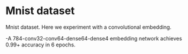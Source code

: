 # Mnist dataset

Mnist dataset. Here we experiment with a convolutional embedding. 

-A 784-conv32-conv64-dense64-dense4 embedding network achieves 0.99+ accuracy in 6 epochs.


